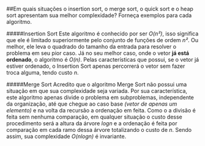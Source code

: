 ##Em quais situações o insertion sort, o merge sort, o quick sort e o heap sort apresentam sua melhor complexidade? Forneça exemplos para cada algoritmo.

#####Insertion Sort
Este algoritmo é conhecido por ser _O(n²)_, isso significa que ele é limitado superiormente pelo conjunto de funções de ordem _n²_. Ou melhor, ele leva o quadrado do tamanho da entrada para resolver o problema em seu pior caso. Já no seu melhor caso, onde o vetor **já está ordenado**, o algoritmo é _O(n)_. Pelas características que possui, se o vetor já estiver ordenado, o Insertion Sort apenas percorrerá o vetor sem fazer troca alguma, tendo custo _n_.

#####Merge Sort
Acredito que o algoritmo Merge Sort não possui uma situação em que sua complexidade seja variada. Por sua característica, este algoritmo apenas divide o problema em subproblemas, independente da organização, até que chegue ao caso base _(vetor de apenas um elemento)_ e na volta da recursão a ordenação em feita. Como o a divisão é feita sem nenhuma comparação, em qualquer situação o custo desse procedimento será a altura da árvore _logn_ e a ordenação é feita por comparação em cada ramo dessa árvore totalizando o custo de _n_. Sendo assim, sua complexidade _O(nlogn)_ é invariante.


